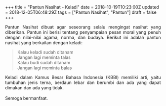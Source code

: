+++
title = "Pantun Nasihat - Keladi"
date = 2018-10-19T10:23:00Z
updated = 2018-12-05T06:48:29Z
tags = ["Pantun Nasihat", "Pantun"]
draft = false
+++

<div dir="ltr" style="text-align: left;" trbidi="on"><div style="text-align: justify;">Pantun Nasihat dibuat agar seseorang selalu mengingat nasihat yang diberikan. Pantun ini berisi tentang penyampaian pesan moral yang penuh dengan nilai-nilai agama, norma, dan budaya. Berikut ini adalah pantun nasihat yang berkaitan dengan keladi:</div><blockquote class="tr_bq">Kalau keladi sudah ditanam<br />Jangan lagi meminta talas<br />Kalau budi sudah ditanam<br />Jangan lagi meminta balas</blockquote><div style="text-align: justify;">Keladi dalam Kamus Besar Bahasa Indonesia (KBBI) memiliki arti, yaitu tumbuhan jenis terna, berdaun lebar dan berumbi dan ada yang dapat dimakan dan ada yang tidak.</div><div style="text-align: justify;"><br /></div><div style="text-align: justify;">Semoga bermanfaat.</div></div>
